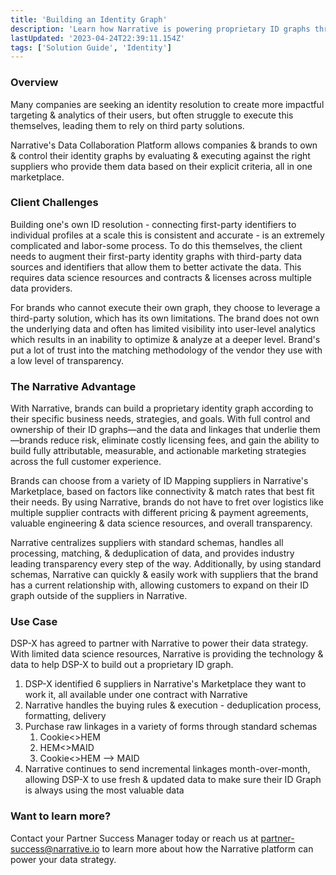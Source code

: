 ```yaml
---
title: 'Building an Identity Graph'
description: 'Learn how Narrative is powering proprietary ID graphs through raw data acquisition. '
lastUpdated: '2023-04-24T22:39:11.154Z'
tags: ['Solution Guide', 'Identity']
---
```

### Overview

Many companies are seeking an identity resolution to create more impactful targeting & analytics of their users, but often struggle to execute this themselves, leading them to rely on third party solutions.

Narrative's Data Collaboration Platform allows companies & brands to own & control their identity graphs by evaluating & executing against the right suppliers who provide them data based on their explicit criteria, all in one marketplace.

### Client Challenges

Building one's own ID resolution - connecting first-party identifiers to individual profiles at a scale this is consistent and accurate - is an extremely complicated and labor-some process. To do this themselves, the client needs to augment their first-party identity graphs with third-party data sources and identifiers that allow them to better activate the data. This requires data science resources and contracts & licenses across multiple data providers.

For brands who cannot execute their own graph, they choose to leverage a third-party solution, which has its own limitations. The brand does not own the underlying data and often has limited visibility into user-level analytics which results in an inability to optimize & analyze at a deeper level. Brand's put a lot of trust into the matching methodology of the vendor they use with a low level of transparency.

### The Narrative Advantage

With Narrative, brands can build a proprietary identity graph according to their specific business needs, strategies, and goals. With full control and ownership of their ID graphs—and the data and linkages that underlie them—brands reduce risk, eliminate costly licensing fees, and gain the ability to build fully attributable, measurable, and actionable marketing strategies across the full customer experience.

Brands can choose from a variety of ID Mapping suppliers in Narrative's Marketplace, based on factors like connectivity & match rates that best fit their needs. By using Narrative, brands do not have to fret over logistics like multiple supplier contracts with different pricing & payment agreements, valuable engineering & data science resources, and overall transparency.

Narrative centralizes suppliers with standard schemas, handles all processing, matching, & deduplication of data, and provides industry leading transparency every step of the way. Additionally, by using standard schemas, Narrative can quickly & easily work with suppliers that the brand has a current relationship with, allowing customers to expand on their ID graph outside of the suppliers in Narrative.

### Use Case

DSP-X has agreed to partner with Narrative to power their data strategy. With limited data science resources, Narrative is providing the technology & data to help DSP-X to build out a proprietary ID graph.

1. DSP-X identified 6 suppliers in Narrative's Marketplace they want to work it, all available under one contract with Narrative
2. Narrative handles the buying rules & execution - deduplication process, formatting, delivery
3. Purchase raw linkages in a variety of forms through standard schemas  
    1. Cookie<>HEM
    2. HEM<>MAID
    3. Cookie<>HEM --> MAID
4. Narrative continues to send incremental linkages month-over-month, allowing DSP-X to use fresh & updated data to make sure their ID Graph is always using the most valuable data

### Want to learn more?

Contact your Partner Success Manager today or reach us at <partner-success@narrative.io> to learn more about how the Narrative platform can power your data strategy.

